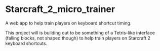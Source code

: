 # Starcraft_2_micro_trainer
A web app to help train players on keyboard shortcut timing.

This project will is building out to be something of a Tetris-like interface (falling blocks, not shaped though) to help train players on Starcraft 2 keyboard shortcuts.
